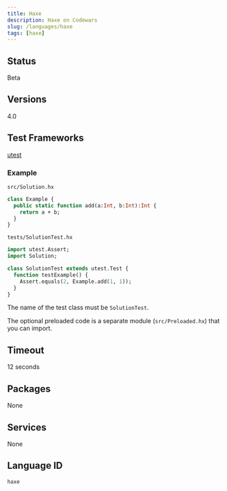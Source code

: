 ```yaml
---
title: Haxe
description: Haxe on Codewars
slug: /languages/haxe
tags: [haxe]
---
```



## Status
Beta

## Versions

4.0

## Test Frameworks

[utest](https://github.com/haxe-utest/utest)

### Example

`src/Solution.hx`
```haxe
class Example {
  public static function add(a:Int, b:Int):Int {
    return a + b;
  }
}
```

`tests/SolutionTest.hx`
```haxe
import utest.Assert;
import Solution;

class SolutionTest extends utest.Test {
  function testExample() {
    Assert.equals(2, Example.add(1, 1));
  }
}
```
The name of the test class must be `SolutionTest`.

The optional preloaded code is a separate module (`src/Preloaded.hx`) that you can import.

## Timeout

12 seconds

## Packages

None

## Services

None

## Language ID

`haxe`
